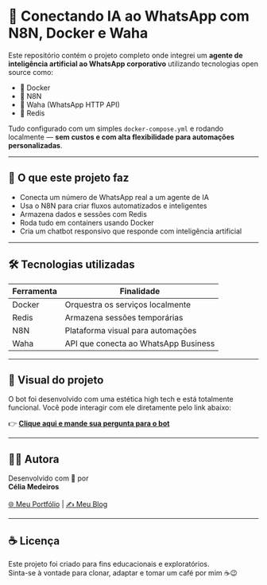 # 🤖 Conectando IA ao WhatsApp com N8N, Docker e Waha

Este repositório contém o projeto completo onde integrei um **agente de inteligência artificial ao WhatsApp corporativo** utilizando tecnologias open source como:

- 🐳 Docker  
- 🔄 N8N  
- 🔌 Waha (WhatsApp HTTP API)  
- 🧠 Redis  

Tudo configurado com um simples `docker-compose.yml` e rodando localmente — **sem custos e com alta flexibilidade para automações personalizadas**.

---

## 🚀 O que este projeto faz

- Conecta um número de WhatsApp real a um agente de IA
- Usa o N8N para criar fluxos automatizados e inteligentes
- Armazena dados e sessões com Redis
- Roda tudo em containers usando Docker
- Cria um chatbot responsivo que responde com inteligência artificial

---

## 🛠️ Tecnologias utilizadas

| Ferramenta  | Finalidade                             |
|-------------|----------------------------------------|
| Docker      | Orquestra os serviços localmente       |
| Redis       | Armazena sessões temporárias           |
| N8N         | Plataforma visual para automações      |
| Waha        | API que conecta ao WhatsApp Business   |

---

## 📸 Visual do projeto

O bot foi desenvolvido com uma estética high tech e está totalmente funcional. Você pode interagir com ele diretamente pelo link abaixo:

👉 [**Clique aqui e mande sua pergunta para o bot**](https://api.whatsapp.com/send/?phone=556130314116&text=Bot%2C+quero+fazer+uma+pergunta+bem+complexa%21&type=phone_number&app_absent=0)

---

## 👩‍💻 Autora

Desenvolvido com 💛 por 
<br>
**Célia Medeiros**  
<br>
[🌐 Meu Portfólio](https://ti-experient.netlify.app/) | [✍️ Meu Blog](https://tiexperient-blog.netlify.app/)

---

## ☕ Licença

Este projeto foi criado para fins educacionais e exploratórios.  
Sinta-se à vontade para clonar, adaptar e tomar um café por mim ☕😉
